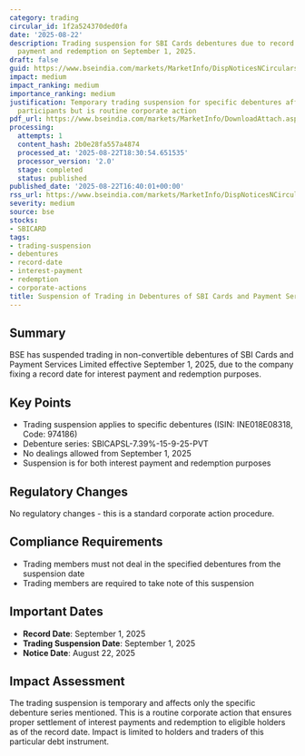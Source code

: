 ```yaml
---
category: trading
circular_id: 1f2a524370ded0fa
date: '2025-08-22'
description: Trading suspension for SBI Cards debentures due to record date for interest
  payment and redemption on September 1, 2025.
draft: false
guid: https://www.bseindia.com/markets/MarketInfo/DispNoticesNCirculars.aspx?Noticeid={8AF2FCEF-DF4B-44D8-8A83-4D2D81EC9048}&noticeno=20250822-74&dt=08/22/2025&icount=74&totcount=86&flag=0
impact: medium
impact_ranking: medium
importance_ranking: medium
justification: Temporary trading suspension for specific debentures affects debt market
  participants but is routine corporate action
pdf_url: https://www.bseindia.com/markets/MarketInfo/DownloadAttach.aspx?id=20250822-74&attachedId=
processing:
  attempts: 1
  content_hash: 2b0e28fa557a4874
  processed_at: '2025-08-22T18:30:54.651535'
  processor_version: '2.0'
  stage: completed
  status: published
published_date: '2025-08-22T16:40:01+00:00'
rss_url: https://www.bseindia.com/markets/MarketInfo/DispNoticesNCirculars.aspx?Noticeid={8AF2FCEF-DF4B-44D8-8A83-4D2D81EC9048}&noticeno=20250822-74&dt=08/22/2025&icount=74&totcount=86&flag=0
severity: medium
source: bse
stocks:
- SBICARD
tags:
- trading-suspension
- debentures
- record-date
- interest-payment
- redemption
- corporate-actions
title: Suspension of Trading in Debentures of SBI Cards and Payment Services Limited
---
```


## Summary

BSE has suspended trading in non-convertible debentures of SBI Cards and Payment Services Limited effective September 1, 2025, due to the company fixing a record date for interest payment and redemption purposes.

## Key Points

- Trading suspension applies to specific debentures (ISIN: INE018E08318, Code: 974186)
- Debenture series: SBICAPSL-7.39%-15-9-25-PVT
- No dealings allowed from September 1, 2025
- Suspension is for both interest payment and redemption purposes

## Regulatory Changes

No regulatory changes - this is a standard corporate action procedure.

## Compliance Requirements

- Trading members must not deal in the specified debentures from the suspension date
- Trading members are required to take note of this suspension

## Important Dates

- **Record Date**: September 1, 2025
- **Trading Suspension Date**: September 1, 2025
- **Notice Date**: August 22, 2025

## Impact Assessment

The trading suspension is temporary and affects only the specific debenture series mentioned. This is a routine corporate action that ensures proper settlement of interest payments and redemption to eligible holders as of the record date. Impact is limited to holders and traders of this particular debt instrument.